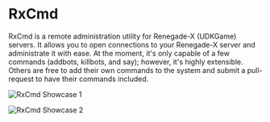 RxCmd
=====

RxCmd is a remote administration utility for Renegade-X (UDKGame) servers. It allows you to open connections to your Renegade-X server and administrate it with ease. At the moment, it's only capable of a few commands (addbots, killbots, and say); however, it's highly extensible. Others are free to add their own commands to the system and submit a pull-request to have their commands included.

![RxCmd Showcase 1](http://i.imgur.com/gOFgySP.png)

![RxCmd Showcase 2](http://i.imgur.com/qItztwH.png)
